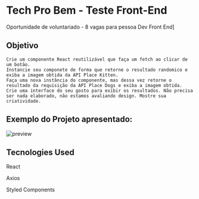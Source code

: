 # Tech Pro Bem - Teste Front-End

Oportunidade de voluntariado - 8 vagas para pessoa Dev Front End]

## Objetivo


    Crie um componente React reutilizável que faça um fetch ao clicar de um botão.
    Instancie seu componete de forma que retorne o resultado randomico e exiba a imagem obtida da API Place Kitten.
    Faça uma nova instância do componente, mas dessa vez retorne o resultado da requisição da API Place Dogs e exiba a imagem obtida.
    Crie uma interface do seu gosto para exibir os resultados. Não precisa ser nada elaborado, não estamos avaliando design. Mostre sua criatividade.

## Exemplo do Projeto apresentado:

![preview](https://user-images.githubusercontent.com/70711596/177019901-8afbed39-44fd-45c3-87ef-fb92bba573aa.gif)


## Tecnologies Used

React

Axios

Styled Components

